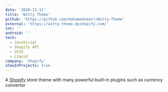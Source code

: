 ```yaml
---
date: '2020-11-12'
title: 'Witty Theme'
github: 'https://github.com/mohamedomarr/Witty-Theme'
external: 'https://witty-theme.myshopify.com/'
ios: ''
android: ''
tech:
  - JavaScript
  - Shopify API
  - SCSS
  - Liquid
company: 'Shopify'
showInProjects: true
---
```


A [Shopify](https://www.shopify.com/) store theme with many powerful built-in plugins such as currency convertor
